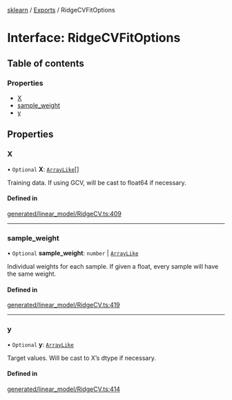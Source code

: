 [sklearn](../readme.md) / [Exports](../modules.md) / RidgeCVFitOptions

# Interface: RidgeCVFitOptions

## Table of contents

### Properties

- [X](RidgeCVFitOptions.md#x)
- [sample\_weight](RidgeCVFitOptions.md#sample_weight)
- [y](RidgeCVFitOptions.md#y)

## Properties

### X

• `Optional` **X**: [`ArrayLike`](../modules.md#arraylike)[]

Training data. If using GCV, will be cast to float64 if necessary.

#### Defined in

[generated/linear_model/RidgeCV.ts:409](https://github.com/transitive-bullshit/scikit-learn-ts/blob/367336a/packages/sklearn/src/generated/linear_model/RidgeCV.ts#L409)

___

### sample\_weight

• `Optional` **sample\_weight**: `number` \| [`ArrayLike`](../modules.md#arraylike)

Individual weights for each sample. If given a float, every sample will have the same weight.

#### Defined in

[generated/linear_model/RidgeCV.ts:419](https://github.com/transitive-bullshit/scikit-learn-ts/blob/367336a/packages/sklearn/src/generated/linear_model/RidgeCV.ts#L419)

___

### y

• `Optional` **y**: [`ArrayLike`](../modules.md#arraylike)

Target values. Will be cast to X’s dtype if necessary.

#### Defined in

[generated/linear_model/RidgeCV.ts:414](https://github.com/transitive-bullshit/scikit-learn-ts/blob/367336a/packages/sklearn/src/generated/linear_model/RidgeCV.ts#L414)
